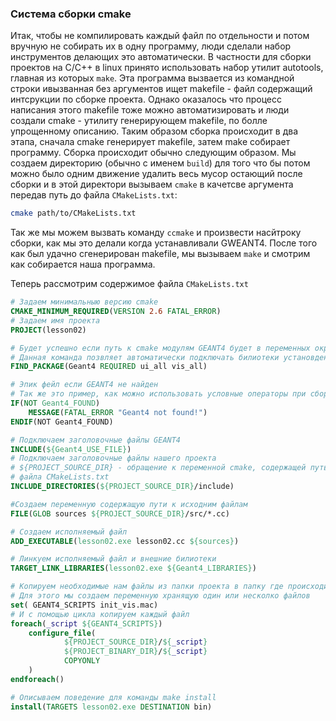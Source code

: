 ### Система сборки cmake

Итак, чтобы не компилировать каждый файл по отдельности и потом вручную не собирать их в одну программу, люди сделали набор инструментов делающих это автоматически.
В частности для сборки проектов на C/C++ в linux принято использовать набор утилит autotools, главная из которых `make`. Эта программа вызвается из командной строки ивызванная без аргументов ищет makefile - файл содержащий интсрукции по сборке проекта. Однако оказалось что процесс написания этого makefile тоже можно автоматизировать и люди создали cmake - утилиту генерирующем makefile, по болле упрощенному описанию. Таким образом сборка происходит в два этапа, сначала cmake генерирует makefile, затем make собирает программу.
Сборка происходит обычно следующим образом. Мы создаем директорию (обычно с именем `build`) для того что бы потом можно было одним движение удалить весь мусор остающий после сборки и в этой директори вызываем `cmake` в качетсве аргумента передав путь до файла `CMakeLists.txt`:
```bash
cmake path/to/CMakeLists.txt

```
Так же мы можем вызвать команду `ccmake` и произвести насйтроку сборки, как мы это делали когда устанавливали GWEANT4.
После того как был удачно сгенерирован makefile, мы вызываем `make` и смотрим как собирается наша программа.

Теперь рассмотрим содержимое файла `CMakeLists.txt`

```cmake
# Задаем минимальныю версию cmake
CMAKE_MINIMUM_REQUIRED(VERSION 2.6 FATAL_ERROR)
# Задаем имя проекта
PROJECT(lesson02)

# Будет успешно если путь к cmake модулям GEANT4 будет в переменных окружения системы
# Данная команда позвляет автоматически подключать билиотеки установденные в систему, их разработчки предусмотрел такую возможность
FIND_PACKAGE(Geant4 REQUIRED ui_all vis_all)

# Эпик фейл если GEANT4 не найден
# Так же это пример, как можно использовать условные операторы при сборке
IF(NOT Geant4_FOUND)
    MESSAGE(FATAL_ERROR "Geant4 not found!")
ENDIF(NOT Geant4_FOUND)

# Подключаем заголовочные файлы GEANT4
INCLUDE(${Geant4_USE_FILE})
# Подключаем заголовочные файлы нашего проекта
# ${PROJECT_SOURCE_DIR} - обращение к переменной cmake, содержащей путь до
# файла CMakeLists.txt
INCLUDE_DIRECTORIES(${PROJECT_SOURCE_DIR}/include)

#Cоздаем переменную содержащую пути к исходним файлам
FILE(GLOB sources ${PROJECT_SOURCE_DIR}/src/*.cc)

# Создаем исполняемый файл
ADD_EXECUTABLE(lesson02.exe lesson02.cc ${sources})

# Линкуем исполняемый файл и внешние билиотеки
TARGET_LINK_LIBRARIES(lesson02.exe ${Geant4_LIBRARIES})

# Копируем необходимые нам файлы из папки проекта в папку где происходит сборка
# Для этого мы создаем переменную хранящую один или несколко файлов
set( GEANT4_SCRIPTS init_vis.mac)
# И с помощью цикла копируем каждый файл
foreach(_script ${GEANT4_SCRIPTS})
    configure_file(
            ${PROJECT_SOURCE_DIR}/${_script}
            ${PROJECT_BINARY_DIR}/${_script}
            COPYONLY
    )
endforeach()

# Описываем поведение для команды make install
install(TARGETS lesson02.exe DESTINATION bin)
```